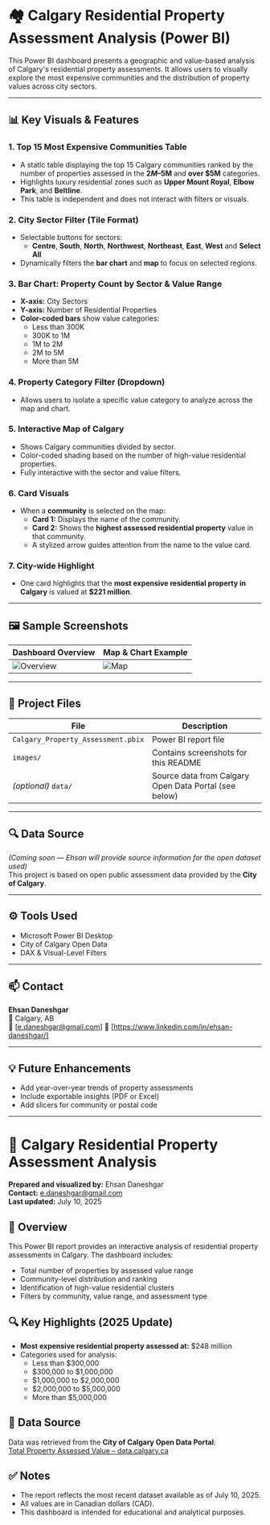 # 🏘 Calgary Residential Property Assessment Analysis (Power BI)

This Power BI dashboard presents a geographic and value-based analysis of Calgary's residential property assessments. It allows users to visually explore the most expensive communities and the distribution of property values across city sectors.

---

## 📊 Key Visuals & Features

### 1. **Top 15 Most Expensive Communities Table**
- A static table displaying the top 15 Calgary communities ranked by the number of properties assessed in the **$2M–$5M** and **over $5M** categories.
- Highlights luxury residential zones such as **Upper Mount Royal**, **Elbow Park**, and **Beltline**.
- This table is independent and does not interact with filters or visuals.

### 2. **City Sector Filter (Tile Format)**
- Selectable buttons for sectors:
  - **Centre**, **South**, **North**, **Northwest**, **Northeast**, **East**, **West** and **Select All**
- Dynamically filters the **bar chart** and **map** to focus on selected regions.

### 3. **Bar Chart: Property Count by Sector & Value Range**
- **X-axis:** City Sectors  
- **Y-axis:** Number of Residential Properties
- **Color-coded bars** show value categories:
  - Less than 300K
  - 300K to 1M
  - 1M to 2M
  - 2M to 5M
  - More than 5M

### 4. **Property Category Filter (Dropdown)**
- Allows users to isolate a specific value category to analyze across the map and chart.

### 5. **Interactive Map of Calgary**
- Shows Calgary communities divided by sector.
- Color-coded shading based on the number of high-value residential properties.
- Fully interactive with the sector and value filters.

### 6. **Card Visuals**
- When a **community** is selected on the map:
  - **Card 1:** Displays the name of the community.
  - **Card 2:** Shows the **highest assessed residential property** value in that community.
  - A stylized arrow guides attention from the name to the value card.

### 7. **City-wide Highlight**
- One card highlights that the **most expensive residential property in Calgary** is valued at **$221 million**.

---

## 🖼️ Sample Screenshots

| Dashboard Overview | Map & Chart Example |
|--------------------|---------------------|
| ![Overview](./images/dashboard_overview.png) | ![Map](./images/map_and_chart.png) |

---

## 📂 Project Files

| File | Description |
|------|-------------|
| `Calgary_Property_Assessment.pbix` | Power BI report file |
| `images/` | Contains screenshots for this README |
| *(optional)* `data/` | Source data from Calgary Open Data Portal (see below) |

---

## 🔍 Data Source

*(Coming soon — Ehsan will provide source information for the open dataset used)*  
This project is based on open public assessment data provided by the **City of Calgary**.

---

## ⚙️ Tools Used

- Microsoft Power BI Desktop
- City of Calgary Open Data
- DAX & Visual-Level Filters

---

## 📫 Contact

**Ehsan Daneshgar**  
📍 Calgary, AB  
📧 [e.daneshgar@gmail.com] 
🔗 [https://www.linkedin.com/in/ehsan-daneshgar/]

---

## 💡 Future Enhancements

- Add year-over-year trends of property assessments
- Include exportable insights (PDF or Excel)
- Add slicers for community or postal code

---
# 🏡 Calgary Residential Property Assessment Analysis

**Prepared and visualized by:** Ehsan Daneshgar  
**Contact:** e.daneshgar@gmail.com  
**Last updated:** July 10, 2025  

## 📄 Overview  
This Power BI report provides an interactive analysis of residential property assessments in Calgary. The dashboard includes:

- Total number of properties by assessed value range  
- Community-level distribution and ranking  
- Identification of high-value residential clusters  
- Filters by community, value range, and assessment type  

## 🔍 Key Highlights (2025 Update)
- **Most expensive residential property assessed at:** $248 million  
- Categories used for analysis:  
  - Less than $300,000  
  - $300,000 to $1,000,000  
  - $1,000,000 to $2,000,000  
  - $2,000,000 to $5,000,000  
  - More than $5,000,000  

## 📂 Data Source  
Data was retrieved from the **City of Calgary Open Data Portal**:  
[Total Property Assessed Value – data.calgary.ca](https://data.calgary.ca/Government/Total-Property-Assessed-Value/dmd8-bmxh)

## ✅ Notes  
- The report reflects the most recent dataset available as of July 10, 2025.  
- All values are in Canadian dollars (CAD).  
- This dashboard is intended for educational and analytical purposes.



